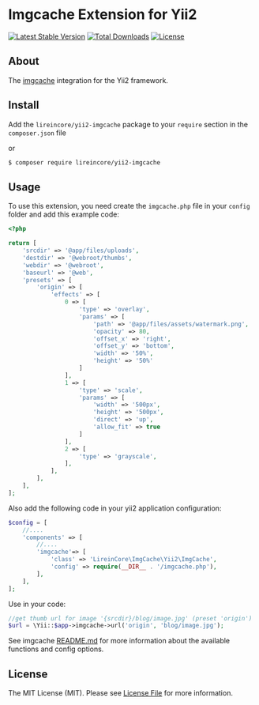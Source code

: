 # Imgcache Extension for Yii2

[![Latest Stable Version](https://poser.pugx.org/lireincore/yii2-imgcache/v/stable)](https://packagist.org/packages/lireincore/yii2-imgcache)
[![Total Downloads](https://poser.pugx.org/lireincore/yii2-imgcache/downloads)](https://packagist.org/packages/lireincore/yii2-imgcache)
[![License](https://poser.pugx.org/lireincore/yii2-imgcache/license)](https://packagist.org/packages/lireincore/yii2-imgcache)

## About

The [imgcache](https://github.com/lireincore/imgcache) integration for the Yii2 framework.

## Install

Add the `lireincore/yii2-imgcache` package to your `require` section in the `composer.json` file

or

``` bash
$ composer require lireincore/yii2-imgcache
```

## Usage

To use this extension, you need create the `imgcache.php` file in your `config` folder and add this example code:

```php
<?php

return [
    'srcdir' => '@app/files/uploads',
    'destdir' => '@webroot/thumbs',
    'webdir' => '@webroot',
    'baseurl' => '@web',
    'presets' => [
        'origin' => [
            'effects' => [
                0 => [
                    'type' => 'overlay',
                    'params' => [
                        'path' => '@app/files/assets/watermark.png',
                        'opacity' => 80,
                        'offset_x' => 'right',
                        'offset_y' => 'bottom',
                        'width' => '50%',
                        'height' => '50%'
                    ]
                ],
                1 => [
                    'type' => 'scale',
                    'params' => [
                        'width' => '500px',
                        'height' => '500px',
                        'direct' => 'up',
                        'allow_fit' => true
                    ]
                ],
                2 => [
                    'type' => 'grayscale',
                ],
            ],
        ],
    ],
];
```

Also add the following code in your yii2 application configuration:

```php
$config = [
    //....
    'components' => [
        //....
        'imgcache'=> [
            'class' => 'LireinCore\ImgCache\Yii2\ImgCache',
            'config' => require(__DIR__ . '/imgcache.php'),
        ],
    ],
];
```

Use in your code:

```php
//get thumb url for image '{srcdir}/blog/image.jpg' (preset 'origin')
$url = \Yii::$app->imgcache->url('origin', 'blog/image.jpg');
```

See imgcache [README.md](https://github.com/lireincore/imgcache/blob/master/README.md) for more information about the available functions and config options.

## License

The MIT License (MIT). Please see [License File](LICENSE) for more information.